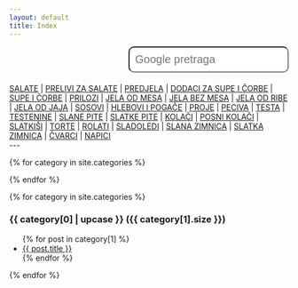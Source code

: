 ```yaml
---
layout: default
title: Index
---
```


<form method="get" id="search-google" action="https://www.google.com/search" target="_blank"><input type="hidden" name="sitesearch" value="superkuvar.com" /><input type="text" name="q" maxlength="255" value="" placeholder="Google pretraga" class="form-control" /></form>
<style>
input{
float: right;
padding: 10px;
border-radius: 10px;
-moz-border-radius: 10px;
-webkit-border-radius: 10px;
font-size: 20px;
}
</style>


<div style="clear:both; padding-top:20px">
<a href="#salate">SALATE</a> | 
<a href="#prelivi za salate">PRELIVI ZA SALATE</a> | 
<a href="#predjela">PREDJELA</a> | 
<a href="#dodaci za supe i čorbe">DODACI ZA SUPE I ČORBE</a> | 
<a href="#supe i čorbe">SUPE I ČORBE</a> | 
<a href="#prilozi">PRILOZI</a> | 
<a href="#jela od mesa">JELA OD MESA</a> | 
<a href="#jela bez mesa">JELA BEZ MESA</a> | 
<a href="#jela od ribe">JELA OD RIBE</a> | 
<a href="#jela od jaja">JELA OD JAJA</a> | 
<a href="#sosovi">SOSOVI</a> | 
<a href="#hlebovi i pogače">HLEBOVI I POGAČE</a> | 
<a href="#proje">PROJE</a> | 
<a href="#peciva">PECIVA</a> | 
<a href="#testa">TESTA</a> | 
<a href="#testenine">TESTENINE</a> | 
<a href="#slane pite">SLANE PITE</a> | 
<a href="#slatke pite">SLATKE PITE</a> | 
<a href="#kolači">KOLAČI</a> | 
<a href="#posni kolači">POSNI KOLAČI</a> | 
<a href="#slatkiši">SLATKIŠI</a> | 
<a href="#torte">TORTE</a> | 
<a href="#rolati">ROLATI</a> | 
<a href="#sladoledi">SLADOLEDI</a> | 
<a href="#slana zimnica">SLANA ZIMNICA</a> | 
<a href="#slatka zimnica">SLATKA ZIMNICA</a> | 
<a href="#čvarci">ČVARCI</a> | 
<a href="#napici">NAPICI</a>  
</div>
---

{% for category in site.categories %}
<!-- 
  <h3 id="{{ category[0] }}">{{ category[0] | upcase }} ({{ category[1].size }})</h3>
 -->
{% endfor %}


{% for category in site.categories %}
 
  <h3 id="{{ category[0] }}">{{ category[0] | upcase }} ({{ category[1].size }})</h3>
  
  <ul>
    {% for post in category[1] %}
      <li><a href="{{ post.url }}">{{ post.title }}</a></li>
    {% endfor %}
  </ul>
{% endfor %}

